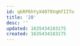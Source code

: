 ```yaml
---
id: qkRP6hYyX4079VqHfIITo
title: '28'
desc: ''
updated: 1635434183175
created: 1635434183175
---
```


